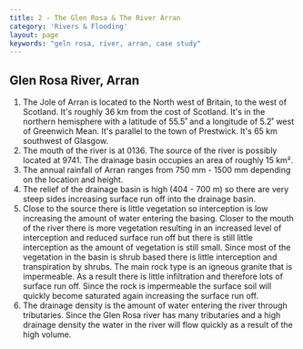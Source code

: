 ```yaml
---
title: 2 - The Glen Rosa & The River Arran
category: 'Rivers & Flooding'
layout: page
keywords: "geln rosa, river, arran, case study"
---
```


Glen Rosa River, Arran
----------------------

1. The Jole of Arran is located to the North west of Britain, to the west of Scotland. It's roughly 36 km from the cost of Scotland. It's in the northern hemisphere with a latitude of 55.5˚ and a longitude of 5.2˚ west of Greenwich Mean. It's parallel to the town of Prestwick. It's 65 km southwest of Glasgow.  
2. The mouth of the river is at 0136. The source of the river is possibly located at 9741. The drainage basin occupies an area of roughly 15 km². 
3. The annual rainfall of Arran ranges from 750 mm - 1500 mm depending on the location and height. 
4. The relief of the drainage basin is high (404 - 700 m) so there are very steep sides increasing surface run off into the drainage basin. 
5. Close to the source there is little vegetation so interception is low increasing the amount of water entering the basing. Closer to the mouth of the river there is more vegetation resulting in an increased level of interception and reduced surface run off but there is still little interception as the amount of vegetation is still small. Since most of the vegetation in the basin is shrub based there is little interception and transpiration by shrubs. The main rock type is an igneous granite that is impermeable. As a result there is little infiltration and therefore lots of surface run off. Since the rock is impermeable the surface soil will quickly become saturated again increasing the surface run off. 
6. The drainage density is the amount of water entering the river through tributaries. Since the Glen Rosa river has many tributaries and a high drainage density the water in the river will flow quickly as a result of the high volume. 
